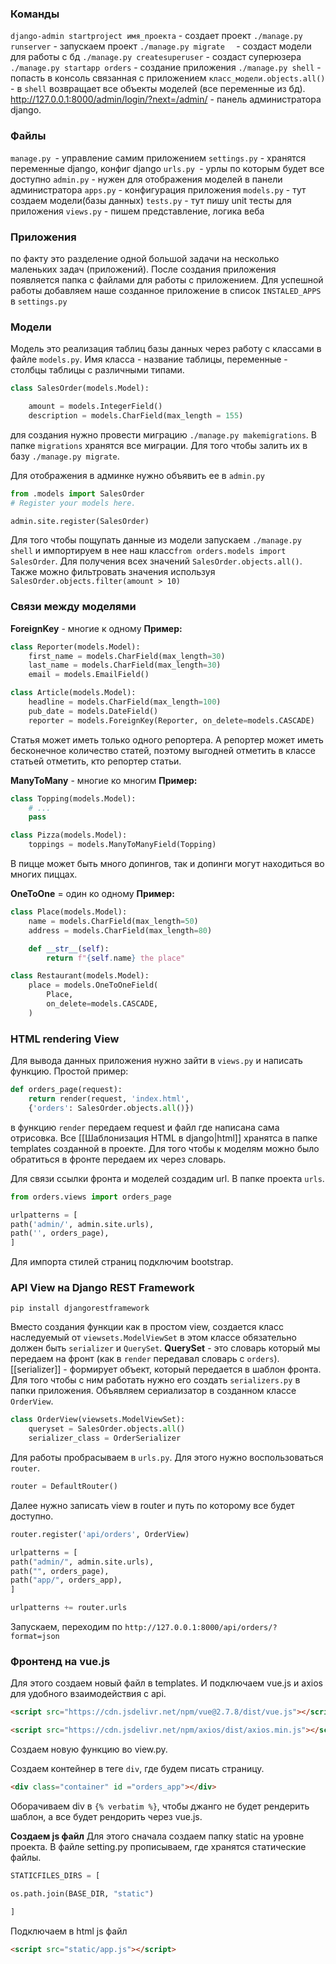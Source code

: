 ### Команды
`django-admin startproject имя_проекта` - создает проект
`./manage.py runserver` - запускаем проект 
`./manage.py migrate  ` - создаст модели для работы с бд
`./manage.py createsuperuser` - создаст суперюзера
`./manage.py startapp orders` - создание приложения
`./manage.py shell` - попасть в консоль связанная с приложением
`класс_модели.objects.all()` - в `shell` возвращает все объекты моделей (все переменные из бд).
http://127.0.0.1:8000/admin/login/?next=/admin/ - панель администратора django.
### Файлы
`manage.py `- управление самим приложением
`settings.py` - хранятся переменные django, конфиг django 
`urls.py `- урлы по которым будет все доступно 
`admin.py` - нужен для отображения моделей в панели администратора
`apps.py` - конфигурация приложения
`models.py` - тут создаем модели(базы данных)
`tests.py` - тут пишу unit тесты для приложения
`views.py` - пишем представление, логика веба
### Приложения 
по факту это разделение одной большой задачи на несколько маленьких задач (приложений). После создания приложения появляется папка с файлами для работы с приложением. Для успешной работы добавляем наше созданное приложение в список `INSTALED_APPS` в `settings.py`

### Модели
Модель это реализация таблиц базы данных через работу с классами в файле `models.py`. Имя класса - название таблицы, переменные - столбцы таблицы с различными типами. 
```python
class SalesOrder(models.Model):

	amount = models.IntegerField()
	description = models.CharField(max_length = 155)
```
для создания нужно провести миграцию `./manage.py makemigrations`. В папке `migrations` хранятся все миграции. Для того чтобы залить их в базу `./manage.py migrate`.

Для отображения в админке нужно объявить ее в `admin.py`
```python
from .models import SalesOrder
# Register your models here.

admin.site.register(SalesOrder)
```

Для того чтобы пощупать данные из модели запускаем `./manage.py shell` и импортируем в нее наш класс`from orders.models import SalesOrder`. Для получения всех значений `SalesOrder.objects.all()`. Также можно фильтровать значения используя `SalesOrder.objects.filter(amount > 10)`


### Связи между моделями 
**ForeignKey** - многие к одному 
**Пример:**
```python
class Reporter(models.Model):
    first_name = models.CharField(max_length=30)
    last_name = models.CharField(max_length=30)
    email = models.EmailField()

class Article(models.Model):
    headline = models.CharField(max_length=100)
    pub_date = models.DateField()
    reporter = models.ForeignKey(Reporter, on_delete=models.CASCADE)
```
Статья может иметь только одного репортера. А репортер может иметь бесконечное количество статей, поэтому выгодней отметить в классе статьей отметить, кто репортер статьи. 

**ManyToMany** - многие ко многим
**Пример:**
```python
class Topping(models.Model):
    # ...
    pass

class Pizza(models.Model):
    toppings = models.ManyToManyField(Topping)
```

В пицце может быть много допингов, так и допинги могут находиться во многих пиццах. 

**OneToOne** = один ко одному
**Пример:**
```python
class Place(models.Model):
    name = models.CharField(max_length=50)
    address = models.CharField(max_length=80)

    def __str__(self):
        return f"{self.name} the place"

class Restaurant(models.Model):
    place = models.OneToOneField(
        Place,
        on_delete=models.CASCADE,
    )
```


###  HTML rendering View
Для вывода данных приложения нужно зайти в `views.py` и написать функцию.
Простой пример:
```python
def orders_page(request):
	return render(request, 'index.html', 
	{'orders': SalesOrder.objects.all()})
```
в функцию `render` передаем request и файл где написана сама отрисовка. Все [[Шаблонизация  HTML в django|html]] хранятса в папке templates созданной в проекте. 
Для того чтобы к моделям можно было обратиться в фронте передаем их через словарь. 


Для связи ссылки фронта и моделей создадим url. В папке проекта `urls`.
```python
from orders.views import orders_page

urlpatterns = [
path('admin/', admin.site.urls),
path('', orders_page),
]
```

Для импорта стилей страниц подключим bootstrap.

### API View на Django REST Framework
```
pip install djangorestframework
```

Вместо создания функции как в простом view, создается класс наследуемый от `viewsets.ModelViewSet` в этом классе обязательно должен быть `serializer` и `QuerySet`. 
**QuerySet** - это словарь который мы передаем на фронт (как в `render` передавал словарь с `orders`). 
[[serializer]] - формирует объект, который передается в шаблон фронта. Для того чтобы с ним работать нужно его создать `serializers.py` в папки приложения. 
Объявляем сериализатор в созданном классе `OrderView`. 
```python
class OrderView(viewsets.ModelViewSet):
	queryset = SalesOrder.objects.all()
	serializer_class = OrderSerializer
```
Для работы пробрасываем в `urls.py`. Для этого нужно воспользоваться `router`.
```python
router = DefaultRouter()
```
Далее нужно записать view в router и путь по которому все будет доступно. 
```python
router.register('api/orders', OrderView)

urlpatterns = [
path("admin/", admin.site.urls),
path("", orders_page),
path("app/", orders_app),
]

urlpatterns += router.urls
```

Запускаем, переходим по `http://127.0.0.1:8000/api/orders/?format=json` 

### Фронтенд на vue.js

Для этого создаем новый файл в templates. И подключаем vue.js и axios для удобного взаимодействия с api. 
```html
<script src="https://cdn.jsdelivr.net/npm/vue@2.7.8/dist/vue.js"></script>

<script src="https://cdn.jsdelivr.net/npm/axios/dist/axios.min.js"></script>
```

Создаем новую функцию во view.py. 

Создаем контейнер в теге `div`, где будем писать страницу.
```html
<div class="container" id ="orders_app"></div>
```
Оборачиваем div в `{% verbatim %}`, чтобы джанго не будет рендерить шаблон, а все будет рендорить через vue.js. 

**Создаем js файл**
Для этого сначала создаем папку static на уровне проекта. 
В файле setting.py прописываем, где хранятся статические файлы. 
```python
STATICFILES_DIRS = [

os.path.join(BASE_DIR, "static")

]
```
Подключаем в html js файл 
```html
<script src="static/app.js"></script>
```
